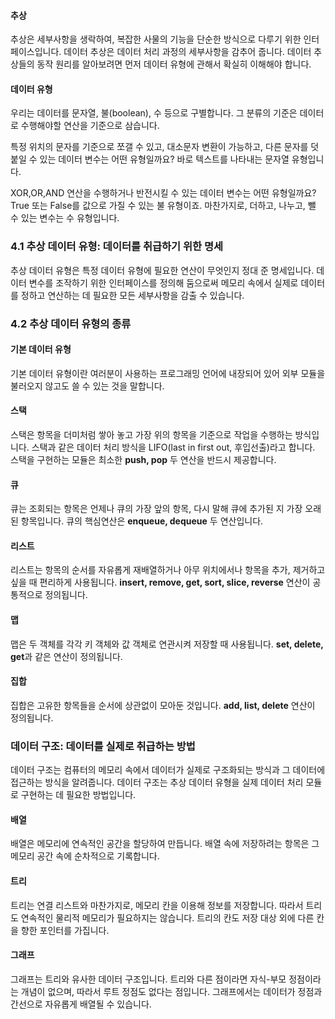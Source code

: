 #### 추상
추상은 세부사항을 생락하여, 복잡한 사물의 기능을 단순한 방식으로 다루기 위한 인터페이스입니다.
데이터 추상은 데이터 처리 과정의 세부사항을 감추어 줍니다. 데이터 추상들의 동작 원리를 알아보려면 먼저 데이터 유형에 관해서 확실히 이해해야 합니다.

#### 데이터 유형
우리는 데이터를 문자열, 불(boolean), 수 등으로 구별합니다. 그 분류의 기준은 데이터로 수행해야할 연산을 기준으로 삼습니다.

특정 위치의 문자를 기준으로 쪼갤 수 있고, 대소문자 변환이 가능하고, 다른 문자를 덧붙일 수 있는 데이터 변수는 어떤 유형일까요?
바로 텍스트를 나타내는 문자열 유형입니다.

XOR,OR,AND 연산을 수행하거나 반전시킬 수 있는 데이터 변수는 어떤 유형일까요? True 또는 False를 값으로 가질 수 있는 불 유형이죠.
마찬가지로, 더하고, 나누고, 뺄 수 있는 변수는 수 유형입니다.

### 4.1 추상 데이터 유형: 데이터를 취급하기 위한 명세
추상 데이터 유형은 특정 데이터 유형에 필요한 연산이 무엇인지 정대 준 명세입니다.
데이터 변수를 조작하기 위한 인터페이스를 정의해 둠으로써 메모리 속에서 실제로 데이터를 정하고 연산하는 데
필요한 모든 세부사항을 감출 수 있습니다.

### 4.2 추상 데이터 유형의 종류
#### 기본 데이터 유형
기본 데이터 유형이란 여러분이 사용하는 프로그래밍 언어에 내장되어 있어 외부 모듈을 불러오지 않고도 쓸 수 있는 것을 말합니다.

#### 스택
스택은 항목을 더미처럼 쌓아 놓고 가장 위의 항목을 기준으로 작업을 수행하는 방식입니다.
스택과 같은 데이터 처리 방식을 LIFO(last in first out, 후입선출)라고 합니다.
스택을 구현하는 모듈은 최소한 **push, pop** 두 연산을 반드시 제공합니다.

#### 큐
큐는 조회되는 항목은 언제나 큐의 가장 앞의 항목, 다시 말해 큐에 추가된 지 가장 오래된 항목입니다.
큐의 핵심연산은 **enqueue, dequeue** 두 연산입니다.

#### 리스트
리스트는 항목의 순서를 자유롭게 재배열하거나 아무 위치에서나 항목을 추가, 제거하고 싶을 때 편리하게 사용됩니다.
**insert, remove, get, sort, slice, reverse** 연산이 공통적으로 정의됩니다.

#### 맵
맵은 두 객체를 각각 키 객체와 값 객체로 연관시켜 저장할 때 사용됩니다.
**set, delete, get**과 같은 연산이 정의됩니다.

#### 집합
집합은 고유한 항목들을 순서에 상관없이 모아둔 것입니다.
**add, list, delete** 연산이 정의됩니다.

### 데이터 구조: 데이터를 실제로 취급하는 방법
데이터 구조는 컴퓨터의 메모리 속에서 데이터가 실제로 구조화되는 방식과 그 데이터에 접근하는 방식을 알려줍니다.
데이터 구조는 추상 데이터 유형을 실제 데이터 처리 모듈로 구현하는 데 필요한 방법입니다.

#### 배열
배열은 메모리에 연속적인 공간을 할당하여 만듭니다. 배열 속에 저장하려는 항목은 그 메모리 공간 속에 순차적으로 기록합니다.

#### 트리 
트리는 연결 리스트와 마찬가지로, 메모리 칸을 이용해 정보를 저장합니다.
따라서 트리도 연속적인 물리적 메모리가 필요하지는 않습니다. 트리의 칸도 저장 대상 외에 다른 칸을 향한 포인터를 가집니다.

#### 그래프
그래프는 트리와 유사한 데이터 구조입니다. 트리와 다른 점이라면 자식-부모 정점이라는 개념이 없으며,
따라서 루트 정점도 없다는 점입니다.
그래프에서는 데이터가 정점과 간선으로 자유롭게 배열될 수 있습니다.
